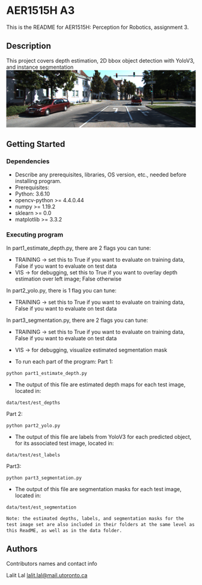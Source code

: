 # AER1515H A3

This is the README for AER1515H: Perception for Robotics, assignment 3. 

## Description

This project covers depth estimation, 2D bbox object detection with YoloV3, and instance segmentation
![](data/test/left/000013.png)

## Getting Started

### Dependencies

* Describe any prerequisites, libraries, OS version, etc., needed before installing program.
* Prerequisites: 
* Python: 3.6.10
* opencv-python >= 4.4.0.44
* numpy >= 1.19.2  
* sklearn >= 0.0
* matplotlib >= 3.3.2

### Executing program

In part1_estimate_depth.py, there are 2 flags you can tune:
* TRAINING -> set this to True if you want to evaluate on training data, False if you want to evaluate on test data
* VIS -> for debugging, set this to True if you want to overlay depth estimation over left image; False otherwise

In part2_yolo.py, there is 1 flag you can tune:
* TRAINING -> set this to True if you want to evaluate on training data, False if you want to evaluate on test data

In part3_segmentation.py, there are 2 flags you can tune:
* TRAINING -> set this to True if you want to evaluate on training data, False if you want to evaluate on test data
* VIS -> for debugging, visualize estimated segmentation mask


* To run each part of the program: 
Part 1: 
```
python part1_estimate_depth.py
```

- The output of this file are estimated depth maps for each test image, located in:
```
data/test/est_depths
```

Part 2:
```
python part2_yolo.py
```

- The output of this file are labels from YoloV3 for each predicted object, for its associated test image, located in:
```
data/test/est_labels
```

Part3: 
```
python part3_segmentation.py
```

- The output of this file are segmentation masks for each test image, located in:
```
data/test/est_segmentation
```

```
Note: the estimated depths, labels, and segmentation masks for the test image set are also included in their folders at the same level as this ReadME, as well as in the data folder. 
```

## Authors

Contributors names and contact info

Lalit Lal
lalit.lal@mail.utoronto.ca
